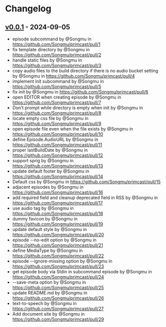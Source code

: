 # Changelog

## [v0.0.1](https://github.com/Songmu/primcast/commits/v0.0.1) - 2024-09-05
- episode subcommand by @Songmu in https://github.com/Songmu/primcast/pull/1
- fix template directory by @Songmu in https://github.com/Songmu/primcast/pull/2
- handle static files by @Songmu in https://github.com/Songmu/primcast/pull/3
- copy audio files to the build directory if there is no audio bucket setting by @Songmu in https://github.com/Songmu/primcast/pull/4
- implement init subcommand by @Songmu in https://github.com/Songmu/primcast/pull/5
- fix init by @Songmu in https://github.com/Songmu/primcast/pull/6
- open EDITOR when creating episode by @Songmu in https://github.com/Songmu/primcast/pull/7
- Don't prompt while directory is empty when init by @Songmu in https://github.com/Songmu/primcast/pull/8
- locate empty css file by @Songmu in https://github.com/Songmu/primcast/pull/9
- open episode file even when the file exists by @Songmu in https://github.com/Songmu/primcast/pull/10
- define Episode.AudioURL by @Songmu in https://github.com/Songmu/primcast/pull/11
- proper lastBuildDate by @Songmu in https://github.com/Songmu/primcast/pull/12
- support sprig by @Songmu in https://github.com/Songmu/primcast/pull/13
- update default footer by @Songmu in https://github.com/Songmu/primcast/pull/14
- Default css by @Songmu in https://github.com/Songmu/primcast/pull/15
- adjacent episodes by @Songmu in https://github.com/Songmu/primcast/pull/16
- add required field and cleanup deprecated field in RSS by @Songmu in https://github.com/Songmu/primcast/pull/17
- use audio tag by @Songmu in https://github.com/Songmu/primcast/pull/18
- dummy favicon by @Songmu in https://github.com/Songmu/primcast/pull/19
- update default style by @Songmu in https://github.com/Songmu/primcast/pull/20
- episode --no-edit option by @Songmu in https://github.com/Songmu/primcast/pull/21
- define MediaType by @Songmu in https://github.com/Songmu/primcast/pull/22
- episode --ignore-missing option by @Songmu in https://github.com/Songmu/primcast/pull/23
- get episode body via Stdin in subcommand episode by @Songmu in https://github.com/Songmu/primcast/pull/24
- --save-meta option by @Songmu in https://github.com/Songmu/primcast/pull/25
- update README.md by @Songmu in https://github.com/Songmu/primcast/pull/26
- text-to-speech by @Songmu in https://github.com/Songmu/primcast/pull/27
- Add document site by @Songmu in https://github.com/Songmu/primcast/pull/29
